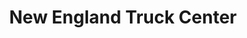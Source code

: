 ---
title: "New England Truck Center"
url: /exeter/new-england-truck-center/
shop: Autowerkstatt
---